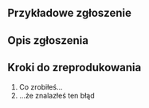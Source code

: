 ## Przykładowe zgłoszenie

## Opis zgłoszenia

## Kroki do zreprodukowania
1. Co zrobiłeś...
2. ...że znalazłeś ten błąd
